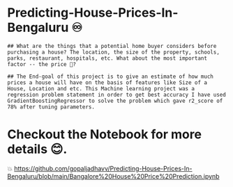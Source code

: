 # Predicting-House-Prices-In-Bengaluru ♾
    ## What are the things that a potential home buyer considers before purchasing a house? The location, the size of the property, schools, parks, restaurant, hospitals, etc. What about the most important factor -- the price 🤑? 

    ## The End-goal of this project is to give an estimate of how much prices a house will have on the basis of features like Size of a House, Location and etc. This Machine learning project was a regression problem statement in order to get best accuracy I have used GradientBoostingRegressor to solve the problem which gave r2_score of 78% after tuning parameters.

# Checkout the Notebook for more details 😊.
  💥 https://github.com/gopaljadhavv/Predicting-House-Prices-In-Bengaluru/blob/main/Bangalore%20House%20Price%20Prediction.ipynb

